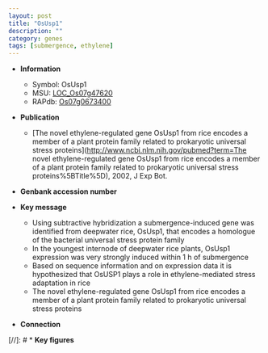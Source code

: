```yaml
---
layout: post
title: "OsUsp1"
description: ""
category: genes
tags: [submergence, ethylene]
---
```


* **Information**  
    + Symbol: OsUsp1  
    + MSU: [LOC_Os07g47620](http://rice.uga.edu/cgi-bin/ORF_infopage.cgi?orf=LOC_Os07g47620)  
    + RAPdb: [Os07g0673400](https://rapdb.dna.affrc.go.jp/locus/?name=Os07g0673400)  

* **Publication**  
    + [The novel ethylene-regulated gene OsUsp1 from rice encodes a member of a plant protein family related to prokaryotic universal stress proteins](http://www.ncbi.nlm.nih.gov/pubmed?term=The novel ethylene-regulated gene OsUsp1 from rice encodes a member of a plant protein family related to prokaryotic universal stress proteins%5BTitle%5D), 2002, J Exp Bot.

* **Genbank accession number**  

* **Key message**  
    + Using subtractive hybridization a submergence-induced gene was identified from deepwater rice, OsUsp1, that encodes a homologue of the bacterial universal stress protein family
    + In the youngest internode of deepwater rice plants, OsUsp1 expression was very strongly induced within 1 h of submergence
    + Based on sequence information and on expression data it is hypothesized that OsUSP1 plays a role in ethylene-mediated stress adaptation in rice
    + The novel ethylene-regulated gene OsUsp1 from rice encodes a member of a plant protein family related to prokaryotic universal stress proteins

* **Connection**  

[//]: # * **Key figures**  


